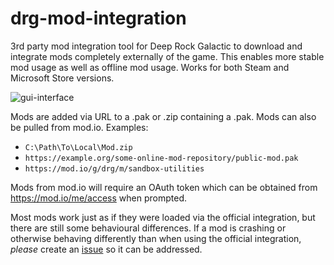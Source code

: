 # drg-mod-integration

3rd party mod integration tool for Deep Rock Galactic to download and integrate mods completely
externally of the game. This enables more stable mod usage as well as offline mod usage. Works for
both Steam and Microsoft Store versions.

![gui-interface](https://github.com/trumank/drg-mod-integration/assets/1144160/fbb7a77f-4347-4d3f-bfa3-ee35254a3867)

Mods are added via URL to a .pak or .zip containing a .pak. Mods can also be pulled from mod.io.
Examples:

 - `C:\Path\To\Local\Mod.zip`
 - `https://example.org/some-online-mod-repository/public-mod.pak`
 - `https://mod.io/g/drg/m/sandbox-utilities`

Mods from mod.io will require an OAuth token which can be obtained from <https://mod.io/me/access>
when prompted.

Most mods work just as if they were loaded via the official integration, but there are still some
behavioural differences. If a mod is crashing or otherwise behaving differently than when using the
official integration, *please* create an
[issue](https://github.com/trumank/drg-mod-integration/issues/new) so it can be addressed.
